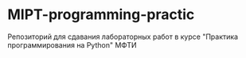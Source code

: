 # MIPT-programming-practic
Репозиторий для сдавания лабораторных работ в курсе "Практика программирования на Python" МФТИ
